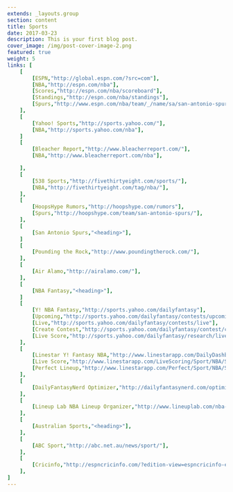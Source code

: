 ```yaml
---
extends: _layouts.group
section: content
title: Sports
date: 2017-03-23
description: This is your first blog post.
cover_image: /img/post-cover-image-2.png
featured: true
weight: 5
links: [
    [
        [ESPN,"http://global.espn.com/?src=com"],
        [NBA,"http://espn.com/nba"],
        [Scores,"http://espn.com/nba/scoreboard"],
        [Standings,"http://espn.com/nba/standings"],
        [Spurs,"http://www.espn.com/nba/team/_/name/sa/san-antonio-spurs"],
    ],
    [
        [Yahoo! Sports,"http://sports.yahoo.com/"],
        [NBA,"http://sports.yahoo.com/nba"],
    ]
    [
        [Bleacher Report,"http://www.bleacherreport.com/"],
        [NBA,"http://www.bleacherreport.com/nba"],

    ],
    [
        [538 Sports,"http://fivethirtyeight.com/sports/"],
        [NBA,"http://fivethirtyeight.com/tag/nba/"],
    ],
    [
        [HoopsHype Rumors,"http://hoopshype.com/rumors"],
        [Spurs,"http://hoopshype.com/team/san-antonio-spurs/"],
    ],
    [
        [San Antonio Spurs,"<heading>"],
    ]
    [
        [Pounding the Rock,"http://www.poundingtherock.com/"],
    ],
    [
        [Air Alamo,"http://airalamo.com/"],
    ],
    [
        [NBA Fantasy,"<heading>"],
    ]
    [
        [Y! NBA Fantasy,"http://sports.yahoo.com/dailyfantasy"],
        [Upcoming,"http://sports.yahoo.com/dailyfantasy/contests/upcoming"],
        [Live,"http://sports.yahoo.com/dailyfantasy/contests/live"],
        [Create Contest,"http://sports.yahoo.com/dailyfantasy/contest/create"],
        [Live Score,"http://sports.yahoo.com/dailyfantasy/research/live"],
    ],
    [
        [Linestar Y! Fantasy NBA,"http://www.linestarapp.com/DailyDashboard/Sport/NBA/Site/Yahoo"],
        [Live Score,"http://www.linestarapp.com/LiveScoring/Sport/NBA/Site/Yahoo"],
        [Perfect Lineup,"http://www.linestarapp.com/Perfect/Sport/NBA/Site/Yahoo"],
    ],
    [
        [DailyFantasyNerd Optimizer,"http://dailyfantasynerd.com/optimizer/yahoo/nba"],
    ],
    [
        [Lineup Lab NBA Lineup Organizer,"http://www.lineuplab.com/nba-lineup-optimizer"],
    ],
    [
        [Australian Sports,"<heading>"],
    ],
    [
        [ABC Sport,"http://abc.net.au/news/sport/"],
    ],
    [
        [Cricinfo,"http://espncricinfo.com/?edition-view=espncricinfo-en-au&amp;set=true"],
    ],
]
---
```

